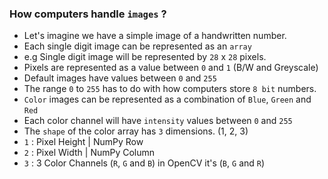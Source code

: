 ### How computers handle `images` ?

- Let's imagine we have a simple image of a handwritten number.
- Each single digit image can be represented as an `array`
- e.g Single digit image will be represented by `28` x `28` pixels.
- Pixels are represented as a value between `0` and `1` (B/W and Greyscale)
- Default images have values between `0` and `255`
- The range `0` to `255` has to do with how computers store `8 bit` numbers.
- `Color` images can be represented as a combination of `Blue`, `Green` and `Red`
- Each color channel will have `intensity` values between `0` and `255`
- The `shape` of the color array has `3` dimensions. (1, 2, 3)
- `1` : Pixel Height | NumPy Row
- `2` : Pixel Width | NumPy Column
- `3` : 3 Color Channels (`R`, `G` and `B`) in OpenCV it's (`B`, `G` and `R`)

